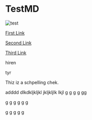 # TestMD

![test](https://github.com/hirenp-waferwire/TestMD/workflows/test/badge.svg)

[First Link](https://www.google.com)

[Second Link](https://www.testaaaaaa.com)

[Third Link](https://www.google.com)

hiren 

tyr


Thiz iz a schpelling chek.

adddd  dlkdkljkljkl jkljkljlk lkjl 
g
g
g
g
gg

g
g
g
g
g
g

g
g
g
g
g

